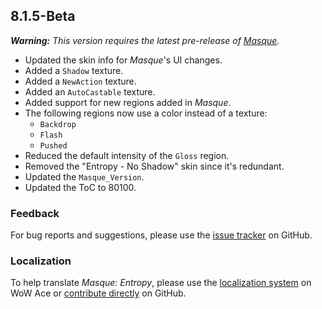 ## 8.1.5-Beta

_**Warning:** This version requires the latest pre-release of [Masque](https://github.com/StormFX/Masque/releases)._

- Updated the skin info for _Masque_'s UI changes.
- Added a `Shadow` texture.
- Added a `NewAction` texture.
- Added an `AutoCastable` texture.
- Added support for new regions added in _Masque_.
- The following regions now use a color instead of a texture:
  - `Backdrop`
  - `Flash`
  - `Pushed`
- Reduced the default intensity of the `Gloss` region.
- Removed the "Entropy - No Shadow" skin since it's redundant.
- Updated the `Masque_Version`.
- Updated the ToC to 80100.

### Feedback

For bug reports and suggestions, please use the [issue tracker](https://github.com/StormFX/Masque_Entropy/issues "Report an Issue") on GitHub.

### Localization

To help translate _Masque: Entropy_, please use the [localization system](https://www.wowace.com/projects/masque-entropy/localization "Translate on WoW Ace") on WoW Ace or [contribute directly](https://github.com/StormFX/Masque_Entropy "Translate on GitHub") on GitHub.
